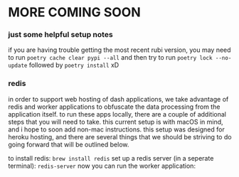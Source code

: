 # MORE COMING SOON

### just some helpful setup notes
if you are having trouble getting the most recent rubi version, you may need to run `poetry cache clear pypi --all` and then try to run `poetry lock --no-update` followed by `poetry install` xD

### redis
in order to support web hosting of dash applications, we take advantage of redis and worker applications to obfuscate the data processing from the application itself. to run these apps locally, 
there are a couple of additional steps that you will need to take. this current setup is with macOS in mind, and i hope to soon add non-mac instructions. this setup was designed for heroku 
hosting, and there are several things that we should be striving to do going forward that will be outlined below. 

to install redis: `brew install redis`
set up a redis server (in a seperate terminal): `redis-server`
now you can run the worker application: 